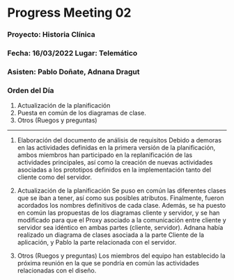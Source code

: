 # Progress Meeting 02
### Proyecto: Historia Clínica
### Fecha: 16/03/2022 Lugar: Telemático
### Asisten: Pablo Doñate, Adnana Dragut

### Orden del Día

  1. Actualización de la planificación
  2. Puesta en común de los diagramas de clase.
  3. Otros (Ruegos y preguntas)

 --- 
  1. Elaboración del documento de análisis de requisitos
     Debido a demoras en las actividades definidas en la primera versión de la planificación, ambos miembros han participado en la replanificación de las actividades principales, así como la creación de nuevas actividades asociadas a los prototipos definidos en la implementación tanto del cliente como del servidor.
        
  2. Actualización de la planificación
    Se puso en común las diferentes clases que se iban a tener, así como sus posibles atributos. Finalmente, fueron acordados los nombres definitivos de cada clase.
    Además, se ha puesto en común las propuestas de los diagramas cliente y servidor, y se han modificado para que el Proxy asociado a la comunicación entre cliente y servidor sea idéntico en ambas partes (cliente, servidor).
Adnana había realizado un diagrama de clases asociada a la parte Cliente de la aplicación, y Pablo la parte relacionada con el servidor.
    
  3. Otros (Ruegos y preguntas)
    Los miembros del equipo han establecido la próxima reunión en la que se pondría en común las actividades relacionadas con el diseño.
